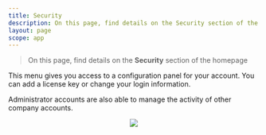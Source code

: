 ```yaml
---
title: Security
description: On this page, find details on the Security section of the homepage
layout: page
scope: app
---
```


> On this page, find details on the **Security** section of the homepage


This menu gives you access to a configuration panel for your account. You can add a license key or change your login information.

Administrator accounts are also able to manage the activity of other company accounts.
<br>

<center><img src="{{site.url}}/{{site.baseurl}}/core_app/new/interface/homepage/admin/images/security.png"/></center>
